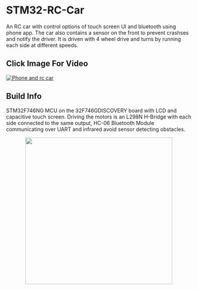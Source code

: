 # STM32-RC-Car
An RC car with control options of touch screen UI and bluetooth using phone app. The car also contains a sensor on the front to prevent crashses and notify the driver. It is driven with 4 wheel drive and turns by running each side at different speeds.

## Click Image For Video
[![Phone and rc car](https://i.imgur.com/Le5kn6v.jpg)](https://drive.google.com/file/d/1S7qBVHiXvQqwKeX7BY0ZH7Ovznsy3utL/view?usp=sharing "RC Car Video")

## Build Info
STM32F746NG MCU on the 32F746GDISCOVERY board with LCD and capacitive touch screen. Driving the motors is an L298N H-Bridge with each side connected to the same output, HC-06 Bluetooth Module communicating over UART and infrared avoid sensor detecting obstacles.
<p align="center">
<img src="https://i.imgur.com/8wmnQek.jpg" height="400"/>
</p>
